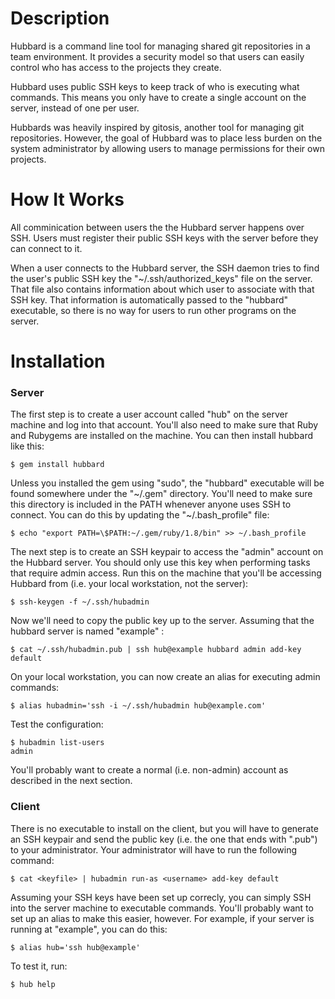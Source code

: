 Description
===========

Hubbard is a command line tool for managing shared git repositories in a team environment. It provides a security model so that users can easily control who has access to the projects they create. 

Hubbard uses public SSH keys to keep track of who is executing what commands. This means you only have to create a single account on the server, instead of one per user.

Hubbards was heavily inspired by gitosis, another tool for managing git repositories. However, the goal of Hubbard was to place less burden on the system administrator by allowing users to manage permissions for their own projects.

How It Works
============

All comminication between users the the Hubbard server happens over SSH. Users must register their public SSH keys with the server before they can connect to it.

When a user connects to the Hubbard server, the SSH daemon tries to find the user's public SSH key the "~/.ssh/authorized_keys" file on the server. That file also contains information about which user to associate with that SSH key. That information is automatically passed to the "hubbard" executable, so there is no way for users to run other programs on the server. 

Installation
===========

### Server ###

The first step is to create a user account called "hub" on the server machine and log into that account. You'll also need to make sure that Ruby and Rubygems are installed on the machine. You can then install hubbard like this:

    $ gem install hubbard

Unless you installed the gem using "sudo", the "hubbard" executable will be found somewhere under the "~/.gem" directory. You'll need to make sure this directory is included in the PATH whenever anyone uses SSH to connect. You can do this by updating the "~/.bash_profile" file:

    $ echo "export PATH=\$PATH:~/.gem/ruby/1.8/bin" >> ~/.bash_profile

The next step is to create an SSH keypair to access the "admin" account on the Hubbard server. You should only use this key when performing tasks that require admin access. Run this on the machine that you'll be accessing Hubbard from (i.e. your local workstation, not the server):

    $ ssh-keygen -f ~/.ssh/hubadmin

Now we'll need to copy the public key up to the server. Assuming that the hubbard server is named "example" :

    $ cat ~/.ssh/hubadmin.pub | ssh hub@example hubbard admin add-key default

On your local workstation, you can now create an alias for executing admin commands:

    $ alias hubadmin='ssh -i ~/.ssh/hubadmin hub@example.com'

Test the configuration:

    $ hubadmin list-users
    admin

You'll probably want to create a normal (i.e. non-admin) account as described in the next section.

### Client ###

There is no executable to install on the client, but you will have to generate an SSH keypair and send the public key (i.e. the one that ends with ".pub") to your administrator. Your administrator will have to run the following command: 

    $ cat <keyfile> | hubadmin run-as <username> add-key default

Assuming your SSH keys have been set up correcly, you can simply SSH into the server machine to executable commands. You'll probably want to set up an alias to make this easier, however. For example, if your server is running at "example", you can do this:

    $ alias hub='ssh hub@example'

To test it, run:
    
    $ hub help
